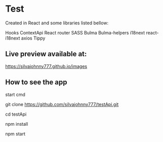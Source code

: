 # Test

Created in React and some libraries listed bellow:

Hooks
ContextApi
React router
SASS
Bulma
Bulma-helpers
i18next
react-i18next
axios
Tippy

## Live preview available at:

https://silvajohnny777.github.io/images

## How to see the app

start cmd

git clone https://github.com/silvajohnny777/testApi.git

cd testApi

npm install

npm start
